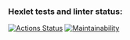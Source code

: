 ### Hexlet tests and linter status:
[![Actions Status](https://github.com/inedobezhkin/python-project-lvl1/workflows/hexlet-check/badge.svg)](https://github.com/inedobezhkin/python-project-lvl1/actions)
[![Maintainability](https://api.codeclimate.com/v1/badges/a99a88d28ad37a79dbf6/maintainability)](https://codeclimate.com/github/codeclimate/codeclimate/maintainability)